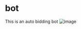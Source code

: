 # bot
This is an auto bidding bot 
![image](https://github.com/zablon-ke/bot/assets/60516885/9bf79a6a-f427-4787-ab29-ed930741197c)

